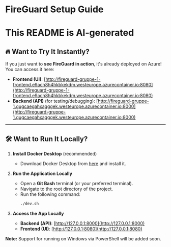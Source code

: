 # FireGuard Setup Guide

# This README is AI-generated #

## 🔥 Want to Try It Instantly?

If you just want to **see FireGuard in action**, it's already deployed on Azure!  
You can access it here:

- **Frontend (UI)**: [http://fireguard-gruppe-1-frontend.e9ach8h4hkbkekdm.westeurope.azurecontainer.io:8080](http://fireguard-gruppe-1-frontend.e9ach8h4hkbkekdm.westeurope.azurecontainer.io:8080)
- **Backend (API)** (for testing/debugging): [http://fireguard-gruppe-1.gugcaegahxagggek.westeurope.azurecontainer.io:8000](http://fireguard-gruppe-1.gugcaegahxagggek.westeurope.azurecontainer.io:8000)

---

## 🛠️ Want to Run It Locally?

1. **Install Docker Desktop** (recommended)  
   - Download Docker Desktop from [here](https://www.docker.com/products/docker-desktop) and install it.

2. **Run the Application Locally**
   - Open a **Git Bash** terminal (or your preferred terminal).
   - Navigate to the root directory of the project.
   - Run the following command:
     ```bash
     ./dev.sh
     ```

3. **Access the App Locally**
   - **Backend (API)**: [http://127.0.0.1:8000](http://127.0.0.1:8000)
   - **Frontend (UI)**: [http://127.0.0.1:8080](http://127.0.0.1:8080)

**Note:** Support for running on Windows via PowerShell will be added soon.

